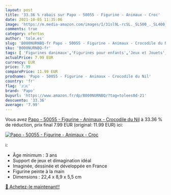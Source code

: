 ```yaml
---
layout: post
title: '33.36 % rabais sur Papo - 50055 - Figurine - Animaux - Croc'
date: 2021-10-05 11:35:06
image: 'https://m.media-amazon.com/images/I/31sl9L-rcSL._SL500_._SL400_.jpg'
comments: true
category: ofertas
author: 'tole.es'
slug: 'B000NURNBQ-fr Papo - 50055 - Figurine - Animaux - Crocodile du Nil'
sku: 'B000NURNBQ-fr'
tags: [ 'Figurines danimaux','Figurines pour enfants','Jeux et Jouets','Jeux et jouets','papo', ]
actualPrice: 7.99 EUR
currency: EUR
price: 7.99
comparePrice: 11.99 EUR
prodname: 'Papo - 50055 - Figurine - Animaux - Crocodile du Nil'
country: 'fr'
flag: '🇫🇷'
brand: 'Papo'
buyurl: 'https://www.amazon.fr/dp/B000NURNBQ/?tag=tolees0d-21'
descuento: '33.36'
average: '7.99'
---
```


Vous avez [Papo - 50055 - Figurine - Animaux - Crocodile du Nil](https://www.amazon.fr/dp/B000NURNBQ/?tag=tolees0d-21)  à  33.36 % de réduction, prix final  7.99 EUR (original: 11.99 EUR) ici:

[![Papo - 50055 - Figurine - Animaux - Croc](https://m.media-amazon.com/images/I/31sl9L-rcSL._SL500_._SL400_.jpg)](https://www.amazon.fr/dp/B000NURNBQ/?tag=tolees0d-21)

ℹ️:

- Âge minimum : 3 ans
- Support de jeux et dimagination idéal
- Imaginée, dessinée et développée en France
- Figurine peinte à la main
- Dimensions : 22,4 x 8,9 x 5,5 cm

[🛒 Achetez-le maintenant!!](https://www.amazon.fr/dp/B000NURNBQ/?tag=tolees0d-21)

